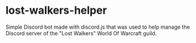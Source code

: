# lost-walkers-helper
Simple Discord bot made with discord.js that was used to help manage the Discord server of the "Lost Walkers" World Of Warcraft guild.
